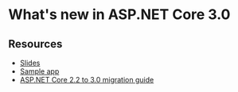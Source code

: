 # What's new in ASP.NET Core 3.0

## Resources

- [Slides](https://aka.ms/new-in-aspnetcore3)
- [Sample app](https://aka.ms/contoso-lending)
- [ASP.NET Core 2.2 to 3.0 migration guide](https://docs.microsoft.com/aspnet/core/migration/22-to-30)
